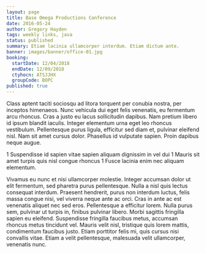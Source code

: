 ```yaml
---
layout: page
title: Base Omega Productions Conference
date: 2016-05-24
author: Gregory Hayden
tags: weekly links, java
status: published
summary: Etiam lacinia ullamcorper interdum. Etiam dictum ante.
banner: images/banner/office-01.jpg
booking:
  startDate: 12/04/2018
  endDate: 12/09/2018
  ctyhocn: ATSJJHX
  groupCode: BOPC
published: true
---
```

Class aptent taciti sociosqu ad litora torquent per conubia nostra, per inceptos himenaeos. Nunc vehicula dui eget felis venenatis, eu fermentum arcu rhoncus. Cras a justo eu lacus sollicitudin dapibus. Nam pretium libero id ipsum blandit iaculis. Integer elementum urna eget leo rhoncus vestibulum. Pellentesque purus ligula, efficitur sed diam et, pulvinar eleifend nisl. Nam sit amet cursus dolor. Phasellus id vulputate sapien. Proin dapibus neque augue.

1 Suspendisse id sapien vitae sapien aliquam dignissim in vel dui
1 Mauris sit amet turpis quis nisl congue rhoncus
1 Fusce lacinia enim nec aliquam elementum.

Vivamus eu nunc et nisi ullamcorper molestie. Integer accumsan dolor ut elit fermentum, sed pharetra purus pellentesque. Nulla a nisl quis lectus consequat interdum. Praesent hendrerit, purus non interdum luctus, felis massa congue nisi, vel viverra neque ante ac orci. Cras in ante ac est venenatis aliquet nec sed eros. Pellentesque a efficitur lorem. Nulla purus sem, pulvinar ut turpis in, finibus pulvinar libero. Morbi sagittis fringilla sapien eu eleifend. Suspendisse fringilla faucibus metus, accumsan rhoncus metus tincidunt vel. Mauris velit nisl, tristique quis lorem mattis, condimentum faucibus justo. Etiam porttitor felis mi, quis cursus nisi convallis vitae. Etiam a velit pellentesque, malesuada velit ullamcorper, venenatis nunc.
